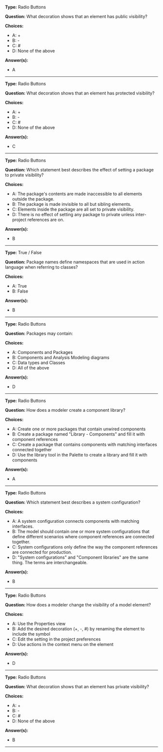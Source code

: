 __Type:__  Radio Buttons
 
__Question:__  What decoration shows that an element has public visibility?
 
__Choices:__
  - A: +
  - B: -
  - C: #
  - D: None of the above
  
__Answer(s):__
  - A
  
----

__Type:__  Radio Buttons
 
__Question:__  What decoration shows that an element has protected visibility?
 
__Choices:__
  - A: +
  - B: -
  - C: #
  - D: None of the above
  
__Answer(s):__
  - C
  
----

__Type:__  Radio Buttons
 
__Question:__  Which statement best describes the effect of setting a package to private visibility?
 
__Choices:__
  - A: The package's contents are made inaccessible to all elements outside the package.
  - B: The package is made invisible to all but sibling elements.
  - C: Elements inside the package are all set to private visibility.
  - D: There is no effect of setting any package to private unless inter-project references are on.
  
__Answer(s):__
  - B
  
----

__Type:__  True / False
 
__Question:__  Package names define namespaces that are used in action language when referring to classes? 
 
__Choices:__
  - A: True
  - B: False
  
__Answer(s):__
  - B
  
----

__Type:__  Radio Buttons
 
__Question:__  Packages may contain:
 
__Choices:__
  - A: Components and Packages
  - B: Components and Analysis Modeling diagrams
  - C: Data types and Classes
  - D: All of the above
  
__Answer(s):__
  - D
  
----

__Type:__  Radio Buttons
 
__Question:__  How does a modeler create a component library?
 
__Choices:__
  - A: Create one or more packages that contain unwired components
  - B: Create a package named "Library - Components" and fill it with component references
  - C: Create a package that contains components with matching interfaces connected together
  - D: Use the library tool in the Palette to create a library and fill it with components
  
__Answer(s):__
  - A
  
----

__Type:__  Radio Buttons
 
__Question:__  Which statement best describes a system configuration?
 
__Choices:__
  - A: A system configuration connects components with matching interfaces.
  - B: The model should contain one or more system configurations that define different scenarios where component references are connected together.
  - C: System configurations only define the way the component references are connected for production.
  - D: "System configurations" and "Component libraries" are the same thing.  The terms are interchangeable.
  
__Answer(s):__
  - B
  
----

__Type:__  Radio Buttons
 
__Question:__  How does a modeler change the visibility of a model element?
 
__Choices:__
  - A: Use the Properties view
  - B: Add the desired decoration (+, -, #) by renaming the element to include the symbol
  - C: Edit the setting in the project preferences
  - D: Use actions in the context menu on the element
  
__Answer(s):__
  - D
  
----

__Type:__  Radio Buttons
 
__Question:__  What decoration shows that an element has private visibility?
 
__Choices:__
  - A: +
  - B: -
  - C: #
  - D: None of the above
  
__Answer(s):__
  - B
  
----
